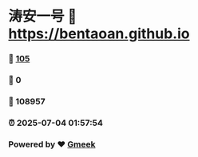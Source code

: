# 涛安一号 :link: https://bentaoan.github.io 
### :page_facing_up: [105](https://bentaoan.github.io/tag.html) 
### :speech_balloon: 0 
### :hibiscus: 108957 
### :alarm_clock: 2025-07-04 01:57:54 
### Powered by :heart: [Gmeek](https://github.com/Meekdai/Gmeek)
